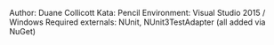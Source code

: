 Author: Duane Collicott
Kata: Pencil
Environment: Visual Studio 2015 / Windows
Required externals: NUnit, NUnit3TestAdapter (all added via NuGet)
